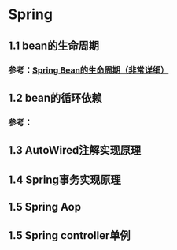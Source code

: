 # Spring

## 1.1 bean的生命周期

### 参考：[Spring Bean的生命周期（非常详细）](https://www.cnblogs.com/zrtqsk/p/3735273.html)

## 1.2 bean的循环依赖

### 参考：[]()

## 1.3 AutoWired注解实现原理


## 1.4 Spring事务实现原理


## 1.5 Spring Aop


## 1.5 Spring controller单例


